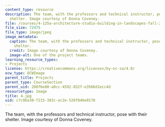 ```yaml
---
content_type: resource
description: The team, with the professors and technical instructor, pose with their
  shelter. Image courtesy of Donna Coveney.
file: /courses/4-125a-architecture-studio-building-in-landscapes-fall-2005/c7c9ba30f215383cac2e526f846e0178_4.jpg
file_size: 72475
file_type: image/jpeg
image_metadata:
  caption: The team, with the professors and technical instructor, pose with their
    shelter.
  credit: Image courtesy of Donna Coveney.
  image-alt: One of the project teams.
learning_resource_types:
- Projects
license: https://creativecommons.org/licenses/by-nc-sa/4.0/
ocw_type: OCWImage
parent_title: Projects
parent_type: CourseSection
parent_uid: 208f6e88-a0cc-4592-832f-e3566d1ecc4d
resourcetype: Image
title: 4.jpg
uid: c7c9ba30-f215-383c-ac2e-526f846e0178
---
```

The team, with the professors and technical instructor, pose with their shelter. Image courtesy of Donna Coveney.